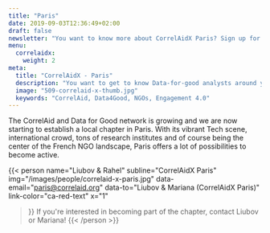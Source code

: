 ```yaml
---
title: "Paris"
date: 2019-09-03T12:36:49+02:00
draft: false
newsletter: "You want to know more about CorrelAidX Paris? Sign up for our Newsletter!"
menu: 
  correlaidx:
    weight: 2
meta:
  title: "CorrelAidX - Paris"
  description: "You want to get to know Data-for-good analysts around you and use data for social good? In this case, you are interested in CorrelAidX!"
  image: "509-correlaid-x-thumb.jpg"
  keywords: "CorrelAid, Data4Good, NGOs, Engagement 4.0"
---
```

  
The CorrelAid and Data for Good network is growing and we are now starting to establish a local chapter in Paris. 
With its vibrant Tech scene,  international crowd,  tons of research institutes and of course being the center of the French NGO landscape, Paris offers a lot of possibilities to become active. 


{{< person 
  name="Liubov & Rahel"
  subline="CorrelAidX Paris"
  img="/images/people/correlaid-x-paris.jpg"
  data-email="paris@correlaid.org"
  data-to="Liubov & Mariana (CorrelAidX Paris)"
  link-color="ca-red-text"
  x="1"
  >}}
If you're interested in becoming part of the chapter, contact Liubov or Mariana!
{{< /person >}}